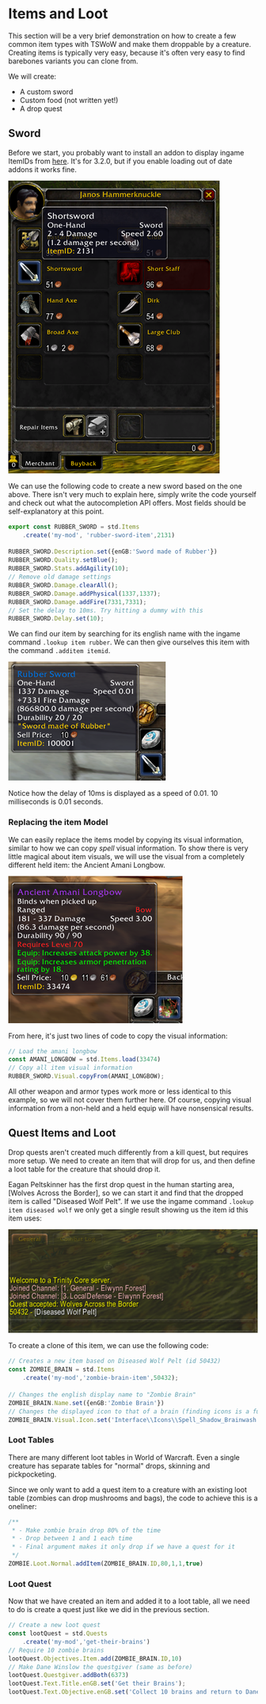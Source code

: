 # Items and Loot

This section will be a very brief demonstration on how to create a few common item types with TSWoW and make them droppable by a creature. Creating items is typically very easy, because it's often very easy to find barebones variants you can clone from.

We will create:

- A custom sword
- Custom food (not written yet!)
- A drop quest

## Sword

Before we start, you probably want to install an addon to display ingame ItemIDs from [here](https://www.curseforge.com/wow/addons/project-3985/download/371119). It's for 3.2.0, but if you enable loading out of date addons it works fine. 

![](shortsword.png)

We can use the following code to create a new sword based on the one above. There isn't very much to explain here, simply write the code yourself and check out what the autocompletion API offers. Most fields should be self-explanatory at this point.

```ts
export const RUBBER_SWORD = std.Items
    .create('my-mod', 'rubber-sword-item',2131)

RUBBER_SWORD.Description.set({enGB:'Sword made of Rubber'})
RUBBER_SWORD.Quality.setBlue();
RUBBER_SWORD.Stats.addAgility(10);
// Remove old damage settings
RUBBER_SWORD.Damage.clearAll();
RUBBER_SWORD.Damage.addPhysical(1337,1337);
RUBBER_SWORD.Damage.addFire(7331,7331);
// Set the delay to 10ms. Try hitting a dummy with this
RUBBER_SWORD.Delay.set(10);
```

We can find our item by searching for its english name with the ingame command `.lookup item rubber`. We can then give ourselves this item with the command `.additem itemid`.

![](rubber-sword.png)

Notice how the delay of 10ms is displayed as a speed of 0.01. 10 milliseconds is 0.01 seconds.

### Replacing the item Model

We can easily replace the items model by copying its visual information, similar to how we can copy _spell_ visual information. To show there is very little magical about item visuals, we will use the visual from a completely different held item: the Ancient Amani Longbow.

![](amani-longbow.png)

From here, it's just two lines of code to copy the visual information:

```ts
// Load the amani longbow
const AMANI_LONGBOW = std.Items.load(33474)
// Copy all item visual information
RUBBER_SWORD.Visual.copyFrom(AMANI_LONGBOW);
```

All other weapon and armor types work more or less identical to this example, so we will not cover them further here. Of course, copying visual information from a non-held and a held equip will have nonsensical results.

## Quest Items and Loot

Drop quests aren't created much differently from a kill quest, but requires more setup. We need to create an item that will drop for us, and then define a loot table for the creature that should drop it.

Eagan Peltskinner has the first drop quest in the human starting area, [Wolves Across the Border], so we can start it and find that the dropped item is called "Diseased Wolf Pelt". If we use the ingame command `.lookup item diseased wolf` we only get a single result showing us the item id this item uses:

![](diseased-wolf-pelt.png)

To create a clone of this item, we can use the following code:

```ts
// Creates a new item based on Diseased Wolf Pelt (id 50432)
const ZOMBIE_BRAIN = std.Items
    .create('my-mod','zombie-brain-item',50432);

// Changes the english display name to "Zombie Brain"
ZOMBIE_BRAIN.Name.set({enGB:'Zombie Brain'})
// Changes the displayed icon to that of a brain (finding icons is a future tutorial)
ZOMBIE_BRAIN.Visual.Icon.set('Interface\\Icons\\Spell_Shadow_Brainwash.blp')
```

### Loot Tables

There are many different loot tables in World of Warcraft. Even a single creature has separate tables for "normal" drops, skinning and pickpocketing.

Since we only want to add a quest item to a creature with an existing loot table (zombies can drop mushrooms and bags), the code to achieve this is a oneliner:

```ts
/** 
 * - Make zombie brain drop 80% of the time 
 * - Drop between 1 and 1 each time
 * - Final argument makes it only drop if we have a quest for it
 */
ZOMBIE.Loot.Normal.addItem(ZOMBIE_BRAIN.ID,80,1,1,true)
```

### Loot Quest

Now that we have created an item and added it to a loot table, all we need to do is create a quest just like we did in the previous section. 

```ts
// Create a new loot quest
const lootQuest = std.Quests
    .create('my-mod','get-their-brains')
// Require 10 zombie brains
lootQuest.Objectives.Item.add(ZOMBIE_BRAIN.ID,10)
// Make Dane Winslow the questgiver (same as before)
lootQuest.Questgiver.addBoth(6373)
lootQuest.Text.Title.enGB.set('Get their Brains');
lootQuest.Text.Objective.enGB.set('Collect 10 brains and return to Dane Winslow.');
```